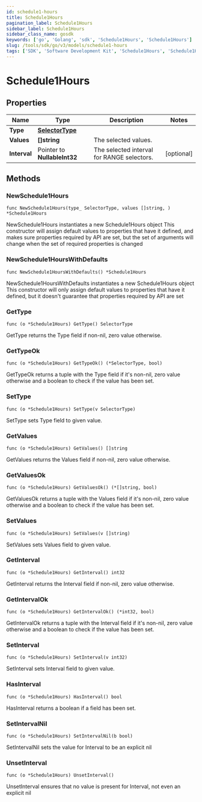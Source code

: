 ```yaml
---
id: schedule1-hours
title: Schedule1Hours
pagination_label: Schedule1Hours
sidebar_label: Schedule1Hours
sidebar_class_name: gosdk
keywords: ['go', 'Golang', 'sdk', 'Schedule1Hours', 'Schedule1Hours'] 
slug: /tools/sdk/go/v3/models/schedule1-hours
tags: ['SDK', 'Software Development Kit', 'Schedule1Hours', 'Schedule1Hours']
---
```


# Schedule1Hours

## Properties

Name | Type | Description | Notes
------------ | ------------- | ------------- | -------------
**Type** | [**SelectorType**](selector-type) |  | 
**Values** | **[]string** | The selected values.  | 
**Interval** | Pointer to **NullableInt32** | The selected interval for RANGE selectors.  | [optional] 

## Methods

### NewSchedule1Hours

`func NewSchedule1Hours(type_ SelectorType, values []string, ) *Schedule1Hours`

NewSchedule1Hours instantiates a new Schedule1Hours object
This constructor will assign default values to properties that have it defined,
and makes sure properties required by API are set, but the set of arguments
will change when the set of required properties is changed

### NewSchedule1HoursWithDefaults

`func NewSchedule1HoursWithDefaults() *Schedule1Hours`

NewSchedule1HoursWithDefaults instantiates a new Schedule1Hours object
This constructor will only assign default values to properties that have it defined,
but it doesn't guarantee that properties required by API are set

### GetType

`func (o *Schedule1Hours) GetType() SelectorType`

GetType returns the Type field if non-nil, zero value otherwise.

### GetTypeOk

`func (o *Schedule1Hours) GetTypeOk() (*SelectorType, bool)`

GetTypeOk returns a tuple with the Type field if it's non-nil, zero value otherwise
and a boolean to check if the value has been set.

### SetType

`func (o *Schedule1Hours) SetType(v SelectorType)`

SetType sets Type field to given value.


### GetValues

`func (o *Schedule1Hours) GetValues() []string`

GetValues returns the Values field if non-nil, zero value otherwise.

### GetValuesOk

`func (o *Schedule1Hours) GetValuesOk() (*[]string, bool)`

GetValuesOk returns a tuple with the Values field if it's non-nil, zero value otherwise
and a boolean to check if the value has been set.

### SetValues

`func (o *Schedule1Hours) SetValues(v []string)`

SetValues sets Values field to given value.


### GetInterval

`func (o *Schedule1Hours) GetInterval() int32`

GetInterval returns the Interval field if non-nil, zero value otherwise.

### GetIntervalOk

`func (o *Schedule1Hours) GetIntervalOk() (*int32, bool)`

GetIntervalOk returns a tuple with the Interval field if it's non-nil, zero value otherwise
and a boolean to check if the value has been set.

### SetInterval

`func (o *Schedule1Hours) SetInterval(v int32)`

SetInterval sets Interval field to given value.

### HasInterval

`func (o *Schedule1Hours) HasInterval() bool`

HasInterval returns a boolean if a field has been set.

### SetIntervalNil

`func (o *Schedule1Hours) SetIntervalNil(b bool)`

 SetIntervalNil sets the value for Interval to be an explicit nil

### UnsetInterval
`func (o *Schedule1Hours) UnsetInterval()`

UnsetInterval ensures that no value is present for Interval, not even an explicit nil

